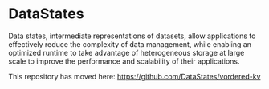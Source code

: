 # DataStates
Data states, intermediate representations of datasets, allow applications to effectively reduce the complexity of data management, while enabling an optimized runtime to take advantage of heterogeneous storage at large scale to improve the performance and scalability of their applications.

This repository has moved here: https://github.com/DataStates/vordered-kv
